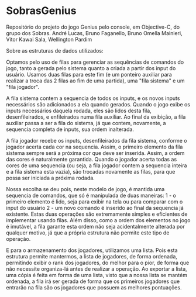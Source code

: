 # SobrasGenius
Repositório do projeto do jogo Genius pelo console, em Objective-C, do grupo dos Sobras. 
André Lucas, Bruno Faganello, Bruno Omella Mainieri, Vitor Kawai Sala, Wellington Pardim

Sobre as estruturas de dados utilizados:

Optamos pelo uso de filas para gerenciar as sequências de comandos do jogo, tanto a gerada pelo sistema quanto a criada a partir dos input do usuário. Usamos duas filas para este fim (e um ponteiro auxiliar para realizar a troca das 2 filas ao fim de uma partida), uma "fila sistema" e um "fila jogador".

A fila sistema contem a sequencia de todos os inputs, e os novos inputs necessários são adicionados a ela quando gerados. Quando o jogo exibe os inputs necessários daquela rodada, eles são lidos desta fila, desenfileirados, e enfileirados numa fila auxiliar. Ao final da exibição, a fila auxiliar passa a ser a fila do sistema, já que contem, novamente, a sequencia completa de inputs, sua ordem inalterada.

A fila jogador recebe os inputs, desenfileirados da fila sistema, conforme o jogador acerta cada cor na sequencia. Assim, o primeiro elemento da fila sistema sempre será a próxima cor que deve ser inserida. Assim, a ordem das cores é naturalmente garantida. Quando o jogador acerta todas as cores de uma sequencia (ou seja, a fila jogador contem a sequencia inteira e a fila sistema esta vazia), são trocadas novamente as filas, para que possa ser iniciada a próxima rodada.

Nossa escolha se deu pois, neste modelo de jogo, é mantida uma sequencia de comandos, que só é manipulada de duas maneiras: 1 - o primeiro elemento é lido, seja para exibir na tela ou para comparar com o input do usuário 2 - um novo comando é inserido ao final da sequencia já existente. Estas duas operações são extremamente simples e eficientes de implementar usando filas. Além disso, como a ordem dos elementos no jogo é imutável, a fila garante esta ordem não seja acidentalmente alterada por qualquer motivo, já que a própria estrutura não permite este tipo de operação.

E para o armazenamento dos jogadores, utilizamos uma lista. Pois esta estrutura permite mantermos, a lista de jogadores, de forma ordenada, permitindo exibir o rank dos jogadores, do melhor para o pior, de forma que não necessite organiza-lá antes de realizar a operação. Ao exportar a lista, uma cópia é feita em forma de uma lista, visto que a nossa lista se mantém ordenada, a fila irá ser gerada de forma que os primeiros jogadores que entrarão na fila são os jogadores que possuem as melhores pontuações.
